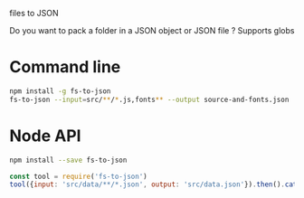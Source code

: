 files to JSON

Do you want to pack a folder in a JSON object or JSON file ? Supports globs

# Command line

```sh
npm install -g fs-to-json
fs-to-json --input=src/**/*.js,fonts** --output source-and-fonts.json
```

# Node API

```sh
npm install --save fs-to-json
```

```javascript
const tool = require('fs-to-json')
tool({input: 'src/data/**/*.json', output: 'src/data.json'}).then().catch()
```

